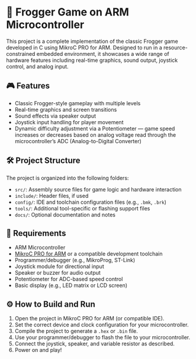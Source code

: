# 🐸 Frogger Game on ARM Microcontroller

This project is a complete implementation of the classic Frogger game developed in C using MikroC PRO for ARM. Designed to run in a resource-constrained embedded environment, it showcases a wide range of hardware features including real-time graphics, sound output, joystick control, and analog input.

## 🎮 Features

- Classic Frogger-style gameplay with multiple levels
- Real-time graphics and screen transitions
- Sound effects via speaker output
- Joystick input handling for player movement
- Dynamic difficulty adjustment via a Potentiometer — game speed increases or decreases based on analog voltage read through the microcontroller’s ADC (Analog-to-Digital Converter)

## 🛠️ Project Structure

The project is organized into the following folders:

- `src/`: Assembly source files for game logic and hardware interaction
- `include/`: Header files, if used
- `config/`: IDE and toolchain configuration files (e.g., `.bmk`, `.brk`)
- `tools/`: Additional tool-specific or flashing support files
- `docs/`: Optional documentation and notes

## 🧰 Requirements

- ARM Microcontroller
- [MikroC PRO for ARM](https://www.mikroe.com/mikroc-arm) or a compatible development toolchain
- Programmer/debugger (e.g., MikroProg, ST-Link)
- Joystick module for directional input
- Speaker or buzzer for audio output
- Potentiometer for ADC-based speed control
- Basic display (e.g., LED matrix or LCD screen)

## ⚙️ How to Build and Run

1. Open the project in MikroC PRO for ARM (or compatible IDE).
2. Set the correct device and clock configuration for your microcontroller.
3. Compile the project to generate a `.hex` or `.bin` file.
4. Use your programmer/debugger to flash the file to your microcontroller.
5. Connect the joystick, speaker, and variable resistor as described.
6. Power on and play!
